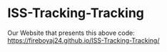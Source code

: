 # ISS-Tracking-Tracking

Our Website that presents this above code:
https://fireboyaj24.github.io/ISS-Tracking-Tracking/ 
